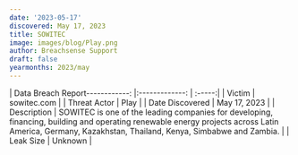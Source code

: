 ```yaml
---
date: '2023-05-17'
discovered: May 17, 2023
title: SOWITEC
image: images/blog/Play.png
author: Breachsense Support
draft: false
yearmonths: 2023/may
---
```


| Data Breach Report------------:     |:-------------:    | :-----:|
| Victim      | sowitec.com      | 
| Threat Actor      | Play      | 
| Date Discovered      | May 17, 2023      | 
| Description      | SOWITEC is one of the leading companies for developing, financing, building and operating renewable energy projects across Latin America, Germany, Kazakhstan, Thailand, Kenya, Simbabwe and Zambia.      | 
| Leak Size      | Unknown      | 

